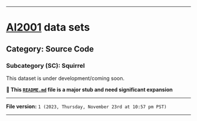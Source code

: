 
***

# [AI2001](https://github.com/seanpm2001/AI2001/) data sets

## Category: Source Code

### Subcategory (SC): Squirrel

This dataset is under development/coming soon.

**🌱️ This [`README.md`](/README.md) file is a major stub and need significant expansion**

***

**File version:** `1 (2023, Thursday, November 23rd at 10:57 pm PST)`

***
